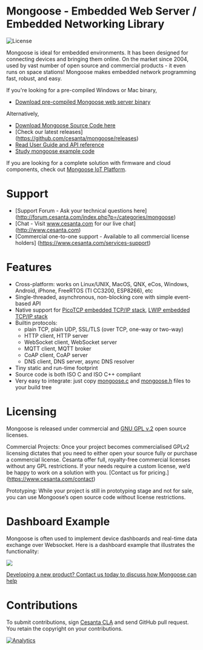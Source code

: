 # Mongoose - Embedded Web Server / Embedded Networking Library

![](https://img.shields.io/badge/license-GPL_2-green.svg "License")

Mongoose is ideal for embedded environments. It has been designed
for connecting devices and bringing them online. On the market since 2004,
used by vast number of open source and
commercial products - it even runs on space stations!
Mongoose makes embedded network programming fast, robust, and easy.

If you're looking for a pre-compiled Windows or Mac binary,
- [Download pre-compiled Mongoose web server binary](https://www.cesanta.com/products/binary)

Alternatively,

- [Download Mongoose Source Code here](http://hubs.ly/H01bWvx0)
- [Check our latest releases] (https://github.com/cesanta/mongoose/releases)
- [Read User Guide and API reference](https://docs.cesanta.com/mongoose/dev)
- [Study mongoose example code](https://github.com/cesanta/mongoose/tree/master/examples)

If you are looking for a complete solution with firmware and cloud components, check out [Mongoose IoT Platform](https://github.com/cesanta/mongoose-iot).

# Support
- [Support Forum - Ask your technical questions here] (http://forum.cesanta.com/index.php?p=/categories/mongoose)
- [Chat - Visit www.cesanta.com for our live chat] (http://www.cesanta.com)
- [Commercial one-to-one support - Available to all commercial license holders] (https://www.cesanta.com/services-support)

# Features

* Cross-platform: works on Linux/UNIX, MacOS, QNX, eCos, Windows, Android,
  iPhone, FreeRTOS (TI CC3200, ESP8266), etc
* Single-threaded, asynchronous, non-blocking core with simple event-based API
* Native support for [PicoTCP embedded TCP/IP stack](http://www.picotcp.com),
  [LWIP embedded TCP/IP stack](https://en.wikipedia.org/wiki/LwIP)
* Builtin protocols:
   - plain TCP, plain UDP, SSL/TLS (over TCP, one-way or two-way)
   - HTTP client, HTTP server
   - WebSocket client, WebSocket server
   - MQTT client, MQTT broker
   - CoAP client, CoAP server
   - DNS client, DNS server, async DNS resolver
* Tiny static and run-time footprint
* Source code is both ISO C and ISO C++ compliant
* Very easy to integrate: just copy
  [mongoose.c](https://raw.githubusercontent.com/cesanta/mongoose/master/mongoose.c) and
  [mongoose.h](https://raw.githubusercontent.com/cesanta/mongoose/master/mongoose.h)
  files to your build tree

# Licensing

Mongoose is released under commercial and [GNU GPL v.2](http://www.gnu.org/licenses/old-licenses/gpl-2.0.html) open source licenses.

Commercial Projects:
Once your project becomes commercialised GPLv2 licensing dictates that you need to either open your source fully or purchase a commercial license. Cesanta offer full, royalty-free commercial licenses without any GPL restrictions. If your needs require a custom license, we’d be happy to work on a solution with you. [Contact us for pricing.] (https://www.cesanta.com/contact)

Prototyping:
While your project is still in prototyping stage and not for sale, you can use Mongoose’s open source code without license restrictions.

# Dashboard Example

Mongoose is often used to implement device dashboards and real-time
data exchange over Websocket. Here is a dashboard example that illustrates
the functionality:

![](http://www.cesanta.com/hubfs/www.cesanta.com/diagrams/dash_mongoose_diagram.png)

[Developing a new product? Contact us today to discuss how Mongoose can help
](https://www.cesanta.com/contact)

# Contributions

To submit contributions, sign
[Cesanta CLA](https://docs.cesanta.com/contributors_la.shtml)
and send GitHub pull request. You retain the copyright on your contributions.

[![Analytics](https://ga-beacon.appspot.com/UA-42732794-5/project-page)](https://github.com/cesanta/mongoose)
